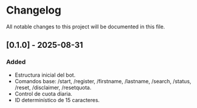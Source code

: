 # Changelog
All notable changes to this project will be documented in this file.

## [0.1.0] - 2025-08-31
### Added
- Estructura inicial del bot.
- Comandos base: /start, /register, /firstname, /lastname, /search, /status, /reset, /disclaimer, /resetquota.
- Control de cuota diaria.
- ID determinístico de 15 caracteres.
